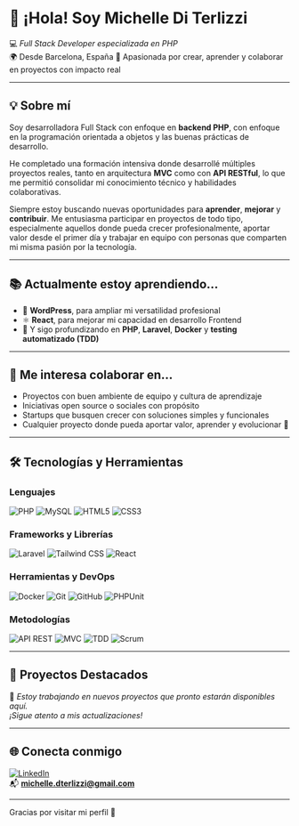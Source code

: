 # 👋 ¡Hola! Soy Michelle Di Terlizzi

💻 *Full Stack Developer especializada en PHP*  
🌍 Desde Barcelona, España 
🚀 Apasionada por crear, aprender y colaborar en proyectos con impacto real  

---

## 💡 Sobre mí

Soy desarrolladora Full Stack con enfoque en **backend PHP**, con enfoque en la programación orientada a objetos y las buenas prácticas de desarrollo.

He completado una formación intensiva donde desarrollé múltiples proyectos reales, tanto en arquitectura **MVC** como con **API RESTful**, lo que me permitió consolidar mi conocimiento técnico y habilidades colaborativas.

Siempre estoy buscando nuevas oportunidades para **aprender**, **mejorar** y **contribuir**. Me entusiasma participar en proyectos de todo tipo, especialmente aquellos donde pueda crecer profesionalmente, aportar valor desde el primer día y trabajar en equipo con personas que comparten mi misma pasión por la tecnología.

---

## 📚 Actualmente estoy aprendiendo...

- 🔧 **WordPress**, para ampliar mi versatilidad profesional  
- ⚛️ **React**, para mejorar mi capacidad en desarrollo Frontend  
- 🔁 Y sigo profundizando en **PHP**, **Laravel**, **Docker** y **testing automatizado (TDD)**

---

## 🤝 Me interesa colaborar en...

- Proyectos con buen ambiente de equipo y cultura de aprendizaje  
- Iniciativas open source o sociales con propósito  
- Startups que busquen crecer con soluciones simples y funcionales  
- Cualquier proyecto donde pueda aportar valor, aprender y evolucionar 💪

---

## 🛠 Tecnologías y Herramientas

### Lenguajes
![PHP](https://img.shields.io/badge/PHP-777BB4?style=for-the-badge&logo=php&logoColor=white)
![MySQL](https://img.shields.io/badge/MySQL-4479A1?style=for-the-badge&logo=mysql&logoColor=white)
![HTML5](https://img.shields.io/badge/HTML5-E34F26?style=for-the-badge&logo=html5&logoColor=white)
![CSS3](https://img.shields.io/badge/CSS3-1572B6?style=for-the-badge&logo=css3&logoColor=white)

### Frameworks y Librerías
![Laravel](https://img.shields.io/badge/Laravel-FF2D20?style=for-the-badge&logo=laravel&logoColor=white)
![Tailwind CSS](https://img.shields.io/badge/Tailwind-06B6D4?style=for-the-badge&logo=tailwindcss&logoColor=white)
![React](https://img.shields.io/badge/React-61DAFB?style=for-the-badge&logo=react&logoColor=white)

### Herramientas y DevOps
![Docker](https://img.shields.io/badge/Docker-2496ED?style=for-the-badge&logo=docker&logoColor=white)
![Git](https://img.shields.io/badge/Git-F05032?style=for-the-badge&logo=git&logoColor=white)
![GitHub](https://img.shields.io/badge/GitHub-181717?style=for-the-badge&logo=github&logoColor=white)
![PHPUnit](https://img.shields.io/badge/PHPUnit-7C7C7C?style=for-the-badge&logo=php&logoColor=white)

### Metodologías
![API REST](https://img.shields.io/badge/API--REST-orange?style=for-the-badge)
![MVC](https://img.shields.io/badge/MVC-lightgrey?style=for-the-badge)
![TDD](https://img.shields.io/badge/TDD-blueviolet?style=for-the-badge)
![Scrum](https://img.shields.io/badge/Scrum-6DB33F?style=for-the-badge&logo=scrum&logoColor=white)

---

## 🚀 Proyectos Destacados

🎯 *Estoy trabajando en nuevos proyectos que pronto estarán disponibles aquí.  
¡Sigue atento a mis actualizaciones!*

---

## 🌐 Conecta conmigo

[![LinkedIn](https://img.shields.io/badge/LinkedIn-0A66C2?style=for-the-badge&logo=linkedin&logoColor=white)](https://www.linkedin.com/in/michelle-di-terlizzi/)  
📬 **michelle.dterlizzi@gmail.com**

---
Gracias por visitar mi perfil 🙌
